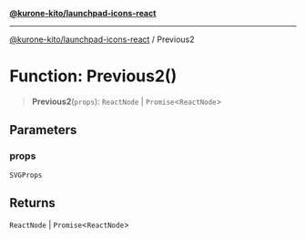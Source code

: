[**@kurone-kito/launchpad-icons-react**](../README.md)

***

[@kurone-kito/launchpad-icons-react](../globals.md) / Previous2

# Function: Previous2()

> **Previous2**(`props`): `ReactNode` \| `Promise`\<`ReactNode`\>

## Parameters

### props

`SVGProps`

## Returns

`ReactNode` \| `Promise`\<`ReactNode`\>
